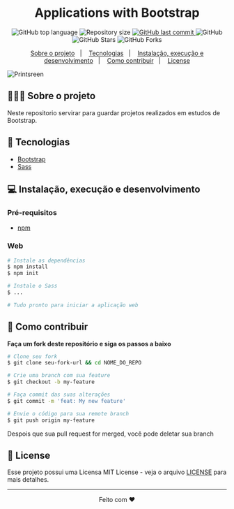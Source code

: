 <h1 align="center">
  Applications with Bootstrap
</h1>

<p align="center">
  <img alt="GitHub top language" src="https://img.shields.io/github/languages/top/daviteixeira-btm/SGU-Sistema-de-Gerenciamento-de-Usuarios?style=flat-square">
  
  <img alt="Repository size" src="https://img.shields.io/github/repo-size/daviteixeira-btm/SGU-Sistema-de-Gerenciamento-de-Usuarios?style=flat-square">
  
  <a href="https://github.com/daviteixeira-btm/SGU-Sistema-de-Gerenciamento-de-Usuarios/commits">
    <img alt="GitHub last commit" src="https://img.shields.io/github/last-commit/daviteixeira-btm/SGU-Sistema-de-Gerenciamento-de-Usuarios?style=flat-square">
  </a>
  
  <img alt="GitHub" src="https://img.shields.io/github/license/daviteixeira-btm/SGU-Sistema-de-Gerenciamento-de-Usuarios?style=flat-square">

  <img alt="GitHub Stars" src="https://img.shields.io/github/stars/daviteixeira-btm/SGU-Sistema-de-Gerenciamento-de-Usuarios?style=social">
	<img alt="GitHub Forks" src="https://img.shields.io/github/forks/daviteixeira-btm/SGU-Sistema-de-Gerenciamento-de-Usuarios?style=social"> 
</p>
<p align="center">
  <a href="#-sobre-o-projeto">Sobre o projeto</a>&nbsp;&nbsp;&nbsp;|&nbsp;&nbsp;&nbsp;
  <a href="#-tecnologias">Tecnologias</a>&nbsp;&nbsp;&nbsp;|&nbsp;&nbsp;&nbsp;
  <a href="#-instalação-execução-e-desenvolvimento">Instalação, execução e desenvolvimento</a>&nbsp;&nbsp;&nbsp;|&nbsp;&nbsp;&nbsp;
  <a href="#-como-contribuir">Como contribuir</a>&nbsp;&nbsp;&nbsp;|&nbsp;&nbsp;&nbsp;
  <a href="#-license">License</a>
</p>

![Printsreen]()

## 👨🏻‍💻 Sobre o projeto
<p>
  Neste repositorio servirar para guardar projetos realizados em estudos de Bootstrap.
</p>

## 🚀 Tecnologias

- [Bootstrap](https://getbootstrap.com/)
- [Sass](https://sass-lang.com/)

## 💻 Instalação, execução e desenvolvimento

### Pré-requisitos

- [npm](https://www.npmjs.com/)

### Web
```bash
# Instale as dependências
$ npm install
$ npm init

# Instale o Sass
$ ...

# Tudo pronto para iniciar a aplicação web

```
## 🤔 Como contribuir

**Faça um fork deste repositório e siga os passos a baixo**

```bash
# Clone seu fork
$ git clone seu-fork-url && cd NOME_DO_REPO

# Crie uma branch com sua feature
$ git checkout -b my-feature

# Faça commit das suas alterações
$ git commit -m 'feat: My new feature'

# Envie o código para sua remote branch
$ git push origin my-feature
```
Despois que sua pull request for merged, você pode deletar sua branch

## 📝 License

Esse projeto possui uma Licensa MIT License - veja o arquivo [LICENSE](./LICENSE) para mais detalhes.

---

<div align="center">

Feito com ❤️

</div>
